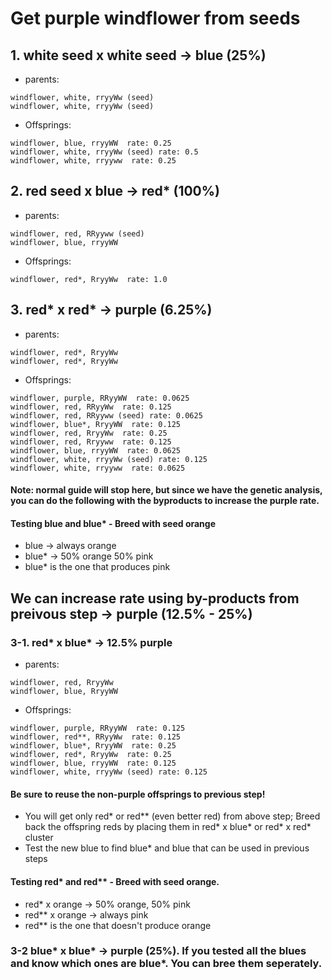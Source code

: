 # Get purple windflower from seeds
## 1. white seed x white seed -> blue (25%)
* parents:
```
windflower, white, rryyWw (seed)
windflower, white, rryyWw (seed)
```
* Offsprings:
```
windflower, blue, rryyWW  rate: 0.25
windflower, white, rryyWw (seed) rate: 0.5
windflower, white, rryyww  rate: 0.25
```

## 2. red seed x blue -> red* (100%)
* parents:
```
windflower, red, RRyyww (seed)
windflower, blue, rryyWW
```
* Offsprings:
```
windflower, red*, RryyWw  rate: 1.0
```

## 3. red* x red* -> purple (6.25%)
* parents:
```
windflower, red*, RryyWw
windflower, red*, RryyWw
```
* Offsprings:
```
windflower, purple, RRyyWW  rate: 0.0625
windflower, red, RRyyWw  rate: 0.125
windflower, red, RRyyww (seed) rate: 0.0625
windflower, blue*, RryyWW  rate: 0.125
windflower, red, RryyWw  rate: 0.25
windflower, red, Rryyww  rate: 0.125
windflower, blue, rryyWW  rate: 0.0625
windflower, white, rryyWw (seed) rate: 0.125
windflower, white, rryyww  rate: 0.0625
```
#### Note: normal guide will stop here, but since we have the genetic analysis, you can do the following with the byproducts to increase the purple rate. 
#### Testing blue and blue* - Breed with seed orange
 * blue -> always orange
 * blue* -> 50% orange 50% pink 
 * blue* is the one that produces pink

## We can increase rate using by-products from preivous step -> purple (12.5% - 25%) 
### 3-1. red* x blue* -> 12.5% purple
* parents:
```
windflower, red, RryyWw
windflower, blue, RryyWW
```
* Offsprings:
```
windflower, purple, RRyyWW  rate: 0.125
windflower, red**, RRyyWw  rate: 0.125
windflower, blue*, RryyWW  rate: 0.25
windflower, red*, RryyWw  rate: 0.25
windflower, blue, rryyWW  rate: 0.125
windflower, white, rryyWw (seed) rate: 0.125
```
#### Be sure to reuse the non-purple offsprings to previous step! 
* You will get only red* or red** (even better red) from above step; Breed back the offspring reds by placing them in red* x blue* or red* x red* cluster
* Test the new blue to find blue* and blue that can be used in previous steps
#### Testing red* and red** - Breed with seed orange. 
 * red* x orange -> 50% orange, 50% pink
 * red** x orange -> always pink
 * red** is the one that doesn't produce orange 
### 3-2 blue* x blue* -> purple (25%). If you tested all the blues and know which ones are blue*. You can bree them seperately. 
